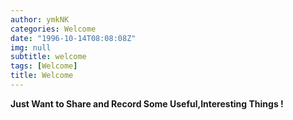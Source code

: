 ```yaml
---
author: ymkNK
categories: Welcome
date: "1996-10-14T08:08:08Z"
img: null
subtitle: welcome
tags: [Welcome]
title: Welcome
---
```

**Just Want to Share and Record Some Useful,Interesting Things !**
